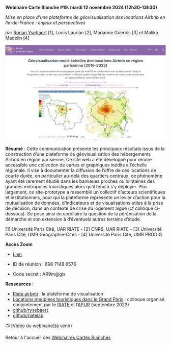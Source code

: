 **Webinaire Carte Blanche #19. mardi 12 novembre 2024 (12h30-13h30)** 

_Mise en place d'une plateforme de géovisualisation des locations Airbnb en Ile-de-France : enjeux et perspectives_ 

par [Ronan Ysebaert](https://rysebaert.gitpages.huma-num.fr/cv/) [1], Louis Laurian [2], Marianne Guerois [3] et Malika Madelin [4] 

![alt text](https://raw.githubusercontent.com/magisAR9/webinaires/main/affiche_webinaire_ysebaert.png)


**Résumé** : Cette communication présente les principaux résultats issus de la construction d’une plateforme de géovisualisation des hébergements Airbnb en région parisienne. Ce site web a été développé pour rendre accessible une collection de cartes et graphiques inédits à l’échelle régionale. Il vise à documenter la diffusion de l’offre de ces locations de courte durée, en particulier au-delà des quartiers centraux, ce phénomène ayant été rarement étudié dans les banlieues proches ou lointaines des grandes métropoles touristiques alors qu’il tend à s’y déployer. Plus largement, ce site-prototype a rassemblé un collectif d’acteurs scientifiques et institutionnels, pour qui la plateforme représente un levier d’action pour la mutualisation de données, d’indicateurs et de visualisations utiles à la prise de décision, dans un contexte de crise du logement aiguë (cf colloque ci-dessous). Se pose ainsi en corollaire la question de la pérénisation de la démarche et son extension à d’éventuels autres terrains d’étude. 

[1] Université Paris Cité, UAR RIATE - [2] CNRS, UAR RIATE - [3] Université Paris Cité, UMR Géographie-Cités - [4] Université Paris Cité, UMR PRODIG

**Accès Zoom**

- [Lien](https://univ-eiffel.zoom.us/j/89871486576)

- ID de réunion : 898 7148 6576
- Code secret : AR9m@gis 

**Ressources** : 
- [Riate airbnb](https://riate-airbnb.gitpages.huma-num.fr/website/) : la plateforme de visualisation 
- [Locations meublées touristiques dans le Grand Paris](https://riate-airbnb.gitpages.huma-num.fr/colloque/) : colloque organisé conjointement par le [RIATE](https://riate.cnrs.fr/) et l’[APUR](https://www.apur.org/fr) (septembre 2023)
- [github/rysebaert](https://github.com/rysebaert)
- [github/riatelab](https://github.com/riatelab)

📺 [Video du webinaire](à venir) </br>

Retour à l'accueil des [Webinaires Cartes Blanches](https://github.com/magisAR9/webinaires)
